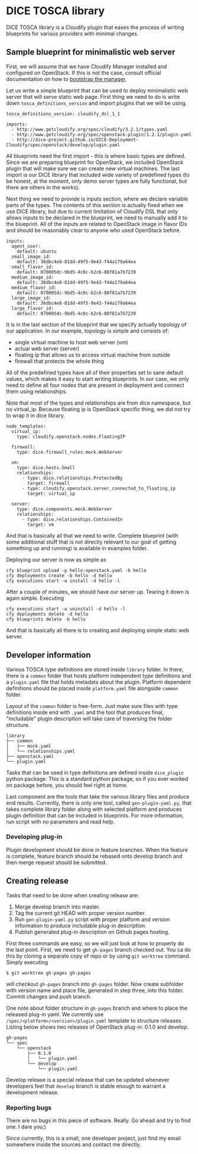 # DICE TOSCA library

DICE TOSCA library is a Cloudify plugin that eases the process of writing
blueprints for various providers with minimal changes.


## Sample blueprint for minimalistic web server

First, we will assume that we have Cloudify Manager installed and configured
on OpenStack. If this is not the case, consult official documentation on how
to [bootstrap the manager][cfy-mng-boot].

[cfy-mng-boot]: http://docs.getcloudify.org/3.3.1/manager/bootstrapping/


Let us write a simple blueprint that can be used to deploy minimalistic web
server that will serve static web page. First thing we need to do is write
down `tosca_definitions_version` and import plugins that we will be using.

```
tosca_definitions_version: cloudify_dsl_1_1

imports:
  - http://www.getcloudify.org/spec/cloudify/3.2.1/types.yaml
  - http://www.getcloudify.org/spec/openstack-plugin/1.2.1/plugin.yaml
  - http://dice-project.github.io/DICE-Deployment-Cloudify/spec/openstack/develop/plugin.yaml
```

All blueprints need the first import - this is where basic types are defined.
Since we are preparing blueprint for OpenStack, we included OpenStack plugin
that will make sure we can create new virtual machines. The last import is our
DICE library that included wide variety of predefined types (to be honest, at
the moment, only demo server types are fully functional, but there are others
in the works).

Next thing we need to provide is inputs section, where we declare variable
parts of the types. The contents of this section is actually fixed when we use
DICE library, but due to current limitation of Cloudify DSL that only allows
inputs to be declared in the blueprint, we need to manually add it to the
blueprint. All of the inputs are related to OpenStack image in flavor IDs and
should be reasonably clear to anyone who used OpenStack before.

```
inputs:
  agent_user:
    default: ubuntu
  small_image_id:
    default: 36dbc4e8-81dd-49f5-9e43-f44a179a64ea
  small_flavor_id:
    default: 070005dc-9bd5-4c0c-b2c6-88f81a7b7239
  medium_image_id:
    default: 36dbc4e8-81dd-49f5-9e43-f44a179a64ea
  medium_flavor_id:
    default: 070005dc-9bd5-4c0c-b2c6-88f81a7b7239
  large_image_id:
    default: 36dbc4e8-81dd-49f5-9e43-f44a179a64ea
  large_flavor_id:
    default: 070005dc-9bd5-4c0c-b2c6-88f81a7b7239
```

It is in the last section of the blueprint that we specify actually topology
of our application. In our example, topology is simple and consists of:

 * single virtual machine to host web server (_vm_)
 * actual web server (server)
 * floating ip that allows us to access virtual machine from outside
 * firewall that protects the whole thing

All of the predefined types have all of their properties set to sane default
values, which makes it easy to start writing blueprints. In our case, we only
need to define all four nodes that are present in deployment and connect them
using relationships.

Note that most of the types and relationships are from dice namespace, but no
virtual_ip. Because floating ip is OpenStack specific thing, we did not try to
wrap it in dice library.

```
node_templates:
  virtual_ip:
    type: cloudify.openstack.nodes.FloatingIP

  firewall:
    type: dice.firewall_rules.mock.WebServer

  vm:
    type: dice.hosts.Small
    relationships:
      - type: dice.relationships.ProtectedBy
        target: firewall
      - type: cloudify.openstack.server_connected_to_floating_ip
        target: virtual_ip

  server:
    type: dice.components.mock.WebServer
    relationships:
      - type: dice.relationships.ContainedIn
        target: vm
```

And that is basically all that we need to write. Complete blueprint (with some
additional stuff that is not directly relevant to our goal of getting
something up and running) is available in examples folder.

Deploying our server is now as simple as

    cfy blueprint upload -p hello-openstack.yaml -b hello
    cfy deployments create -b hello -d hello
    cfy executions start -w install -d hello -l

After a couple of minutes, we should have our server up. Tearing it down is
again simple. Executing

    cfy executions start -w uninstall -d hello -l
    cfy deployments delete -d hello
    cfy blueprints delete -b hello

And that is basically all there is to creating and deploying simple static web
server.


## Developer information

Various TOSCA type definitions are stored inside `library` folder. In there,
there is a `common` folder that hosts platform independent type definitions
and a `plugin.yaml` file that holds metadata about the plugin. Platform
dependent definitions should be placed inside `platform.yaml` file alongside
`common` folder.

Layout of the `common` folder is free-form. Just make sure files with type
definitions inside end with `.yaml` and the tool that produces final,
"includable" plugin description will take care of traversing the folder
structure.

    library
    ├── common
    │   ├── mock.yaml
    │   └── relationships.yaml
    ├── openstack.yaml
    └── plugin.yaml

Tasks that can be used in type definitions are defined inside `dice_plugin`
python package. This is a standard python package, so if you ever worked on
package before, you should feel right at home.

Last component are the tools that take the various library files and produce
end results. Currently, there is only one tool, called `gen-plugin-yaml.py`,
that takes complete library folder along with selected platform and produces
plugin definition that can be included in blueprints. For more information,
run script with no parameters and read help.


### Developing plug-in

Plugin development should be done in feature branches. When the feature is
complete, feature branch should be rebased onto develop branch and then merge
request should be submitted.

## Creating release

Tasks that need to be done when creating release are:

 1. Merge develop branch into master.
 2. Tag the current git HEAD with proper version number.
 3. Run `gen-plugin-yaml.py` script with proper platform and version
    information to produce includable plug-in description.
 4. Publish generated plug-in description on Github pages hosting.

First three commands are easy, so we will just look at how to properly do the
last point. First, we need to get `gh-pages` branch checked out. You ca do
this by cloning a separate copy of repo or by using `git worktree` command.
Simply executing

    $ git worktree gh-pages gh-pages

will checkout `gh-pages` branch into `gh-pages` folder. Now create subfolder
with version name and place file, generated in step three, into this folder.
Commit changes and push branch.

One note about folder structure in `gh-pages` branch and where to place the
released plug-in yaml. We currently use
`/spec/<platform>/<version>/plugin.yaml` template to structure releases.
Listing below shows two releases of OpenStack plug-in: 0.1.0 and develop.

    gh-pages
    └── spec
        └── openstack
            ├── 0.1.0
            │   └── plugin.yaml
            └── develop
                └── plugin.yaml

Develop release is a special release that can be updated whenever developers
feel that `develop` branch is stable enough to warrant a development release.


### Reporting bugs

There are no bugs in this piece of software. Really. Go ahead and try to find
one. I dare you;)

Since currently, this is a small, one developer project, just find my email
somewhere inside the sources and contact me directly.
